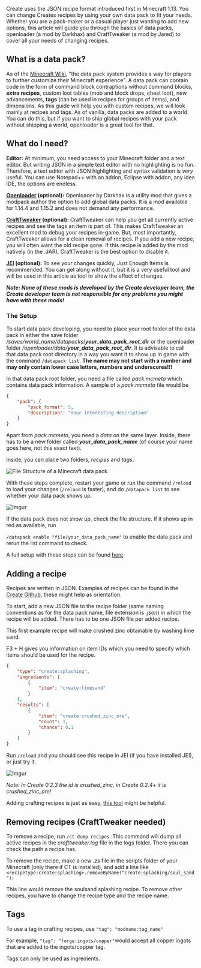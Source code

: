 Create uses the JSON recipe format introduced first in Minecraft 1.13. You can change Creates recipes by using your own data pack to fit your needs. Whether you are a pack-maker or a casual player just wanting to add new options, this article will guide you through the basics of data packs, openloader (a mod by Darkhax) and CraftTweaker (a mod by Jared) to cover all your needs of changing recipes.

## What is a data pack?

As of the [Minecraft Wiki](https://minecraft.gamepedia.com/Data_Pack), "the data pack system provides a way for players to further customize their Minecraft experience". A data pack can contain code in the form of command block contraptions without command blocks, **extra recipes**, custom loot tables (mob and block drops, chest loot), new advancements, **tags** (can be used in recipes for groups of items), and dimensions. As this guide will help you with custom recipes, we will look mainly at recipes and tags. As of vanilla, data packs are added to a world. You can do this, but if you want to ship global recipes with your pack without shipping a world, openloader is a great tool for that.

## What do I need?

**Editor:** At minimum, you need access to your Minecraft folder and a text editor. But writing JSON in a simple text editor with no highlighting is no fun. Therefore, a text editor with JSON highlighting and syntax validation is *very* useful. You can use Notepad++ with an addon, Eclipse with addon, any idea IDE, the options are endless.

**[Openloader](https://www.curseforge.com/minecraft/mc-mods/open-loader) (optional):** Openloader by Darkhax is a utility mod that gives a modpack author the option to add global data packs. It is a mod available for 1.14.4 and 1.15.2 and does not demand any performance.

**[CraftTweaker](https://www.curseforge.com/minecraft/mc-mods/crafttweaker) (optional):** CraftTweaker can help you get all currently active recipes and see the tags an item is part of. This makes CraftTweaker an excellent mod to debug your recipes in-game. But, most importantly, CraftTweaker allows for a clean removal of recipes. If you add a new recipe, you will often want the old recipe gone. If this recipe is added by the mod natively (in the .JAR), CraftTweaker is the best option to disable it.

**[JEI](https://www.curseforge.com/minecraft/mc-mods/jei) (optional):** To see your changes quickly, Just Enough Items is recommended. You can get along without it, but it is a very useful tool and will be used in this article as tool to show the effect of changes.

***Note: None of these mods is developed by the Create developer team, the Create developer team is not responsible for any problems you might have with these mods!***

### The Setup

To start data pack developing, you need to place your root folder of the data pack in either the save folder */saves/world_name/datapacks*/***your_data_pack_root_dir*** or the openloader folder */openloader/data/**your_data_pack_root_dir***. It is advisable to call that data pack root directory in a way you want it to show up in game with the command `/datapack list`. **The name may not start with a number and may only contain lower case letters, numbers and underscores!!!**

In that data pack root folder, you need a file called *pack.mcmeta* which contains data pack information. A sample of a *pack.mcmeta* file would be

```json
{
	"pack": {
		"pack_format": 5,
		"description": "Your interesting description"
	}
}
```

Apart from *pack.mcmeta*, you need a *data* on the same layer. Inside, there has to be a new folder called ***your_data_pack_name*** (of course your name goes here, not this exact text).

 Inside, you can place two folders, *recipes* and *tags*.

![File Structure of a Minecraft data pack](https://i.imgur.com/nfsj3lx.png)

With these steps complete, restart your game or run the command `/reload` to load your changes (`/relaod` is faster), and do `/datapack list` to see whether your data pack shows up.

![Imgur](https://i.imgur.com/ttt9Epo.png)

If the data pack does not show up, check the file structure. If it shows up in red as available, run 

`/datapack enable "file/your_data_pack_name"` to enable the data pack and rerun the list command to check.

A full setup with these steps can be found [here](https://github.com/LordGrimmauld/data_pack).

## Adding a recipe

Recipes are written in JSON. Examples of recipes can be found in the [Create Github](https://github.com/Creators-of-Create/Create/tree/master/src/main/resources/data/create/recipes), these might help as orientation.

To start, add a new JSON file to the recipe folder (same naming conventions as for the data pack name, file extension is *.json*) in which the recipe will be added. There has to be one JSON file per added recipe.

This first example recipe will make crushed zinc obtainable by washing lime sand.

F3 + H gives you information on item IDs which you need to specify which items should be used for the recipe.

```json
{
    "type": "create:splashing",
    "ingredients": [
    	{
    		"item": "create:limesand"
    	}
    ], 
	"results": [
		{
			"item": "create:crushed_zinc_ore",
			"count": 1,
			"chance": 0.1
		}
	]
}
```

Run `/reload` and you should see this recipe in JEI (if you have installed JEI), or just try it.

![Imgur](https://i.imgur.com/ZoGDVdx.png)

*Note: In Create 0.2.3 the id is crushed_zinc, in Create 0.2.4+ it is crushed_zinc_ore!*

Adding crafting recipes is just as easy, [this tool](https://crafting.thedestruc7i0n.ca/) might be helpful.

## Removing recipes (CraftTweaker needed)

To remove a recipe, run `/ct dump recipes`. This command will dump all active recipes in the *crafttweaker.log* file in the logs folder. There you can check the path a recipe has.

To remove the recipe, make a new *.zs* file in the scripts folder of your Minecraft (only there if CT is installed), and add a line like `<recipetype:create:splashing>.removeByName("create:splashing/soul_sand");`

This line would remove the soulsand splashing recipe. To remove other recipes, you have to change the recipe type and the recipe name.

## Tags

To use a tag in crafting recipes, use `"tag": "modname:tag_name"`

For example, `"tag": "forge:ingots/copper"`would accept all copper ingots that are added to the ingots/copper tag.

Tags can only be used as ingredients.

